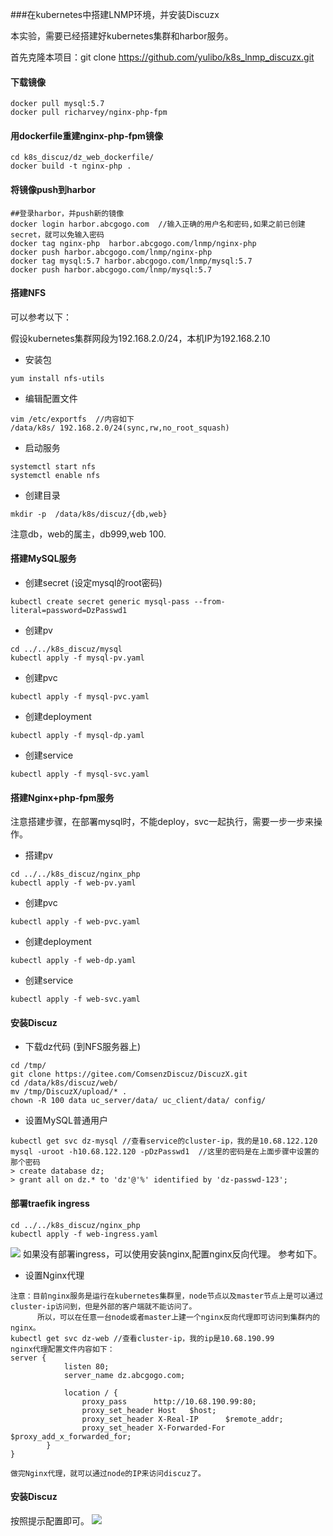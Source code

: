 ###在kubernetes中搭建LNMP环境，并安装Discuzx

本实验，需要已经搭建好kubernetes集群和harbor服务。

首先克隆本项目：git clone  https://github.com/yulibo/k8s_lnmp_discuzx.git

#### 下载镜像
```
docker pull mysql:5.7
docker pull richarvey/nginx-php-fpm
```

#### 用dockerfile重建nginx-php-fpm镜像
```
cd k8s_discuz/dz_web_dockerfile/
docker build -t nginx-php .

```

#### 将镜像push到harbor
```
##登录harbor，并push新的镜像
docker login harbor.abcgogo.com  //输入正确的用户名和密码,如果之前已创建secret，就可以免输入密码
docker tag nginx-php  harbor.abcgogo.com/lnmp/nginx-php
docker push harbor.abcgogo.com/lnmp/nginx-php
docker tag mysql:5.7 harbor.abcgogo.com/lnmp/mysql:5.7
docker push harbor.abcgogo.com/lnmp/mysql:5.7
```

#### 搭建NFS
可以参考以下：

假设kubernetes集群网段为192.168.2.0/24，本机IP为192.168.2.10
* 安装包
```
yum install nfs-utils
```
* 编辑配置文件
```
vim /etc/exportfs  //内容如下
/data/k8s/ 192.168.2.0/24(sync,rw,no_root_squash)
```
* 启动服务
```
systemctl start nfs
systemctl enable nfs
```
* 创建目录
```
mkdir -p  /data/k8s/discuz/{db,web}
```
注意db，web的属主，db999,web 100.

#### 搭建MySQL服务
* 创建secret (设定mysql的root密码)
```
kubectl create secret generic mysql-pass --from-literal=password=DzPasswd1
```
* 创建pv
```
cd ../../k8s_discuz/mysql
kubectl apply -f mysql-pv.yaml
```
* 创建pvc
```
kubectl apply -f mysql-pvc.yaml
```
* 创建deployment
```
kubectl apply -f mysql-dp.yaml 
```
* 创建service
```
kubectl apply -f mysql-svc.yaml
```

#### 搭建Nginx+php-fpm服务
注意搭建步骤，在部署mysql时，不能deploy，svc一起执行，需要一步一步来操作。
* 搭建pv
```
cd ../../k8s_discuz/nginx_php
kubectl apply -f web-pv.yaml
```
* 创建pvc
```
kubectl apply -f web-pvc.yaml
```
* 创建deployment
```
kubectl apply -f web-dp.yaml 
```
* 创建service
```
kubectl apply -f web-svc.yaml
```
#### 安装Discuz
* 下载dz代码 (到NFS服务器上)
```
cd /tmp/
git clone https://gitee.com/ComsenzDiscuz/DiscuzX.git
cd /data/k8s/discuz/web/
mv /tmp/DiscuzX/upload/* .
chown -R 100 data uc_server/data/ uc_client/data/ config/
```
* 设置MySQL普通用户
```
kubectl get svc dz-mysql //查看service的cluster-ip，我的是10.68.122.120
mysql -uroot -h10.68.122.120 -pDzPasswd1  //这里的密码是在上面步骤中设置的那个密码
> create database dz;
> grant all on dz.* to 'dz'@'%' identified by 'dz-passwd-123';
```
####  部署traefik ingress
```
cd ../../k8s_discuz/nginx_php
kubectl apply -f web-ingress.yaml
```
![](https://s1.51cto.com/images/blog/201901/20/48b397117a87913cfa8535effcd2136e.png?x-oss-process=image/watermark,size_16,text_QDUxQ1RP5Y2a5a6i,color_FFFFFF,t_100,g_se,x_10,y_10,shadow_90,type_ZmFuZ3poZW5naGVpdGk=)
如果没有部署ingress，可以使用安装nginx,配置nginx反向代理。
参考如下。

* 设置Nginx代理
```
注意：目前nginx服务是运行在kubernetes集群里，node节点以及master节点上是可以通过cluster-ip访问到，但是外部的客户端就不能访问了。
      所以，可以在任意一台node或者master上建一个nginx反向代理即可访问到集群内的nginx。
kubectl get svc dz-web //查看cluster-ip，我的ip是10.68.190.99
nginx代理配置文件内容如下：
server {
            listen 80;
            server_name dz.abcgogo.com;

            location / {
                proxy_pass      http://10.68.190.99:80;
                proxy_set_header Host   $host;
                proxy_set_header X-Real-IP      $remote_addr;
                proxy_set_header X-Forwarded-For $proxy_add_x_forwarded_for;
        }
}

做完Nginx代理，就可以通过node的IP来访问discuz了。

```

#### 安装Discuz

按照提示配置即可。
![](https://s1.51cto.com/images/blog/201901/20/c7474ceeaca14303513c3d953aa1b295.png?x-oss-process=image/watermark,size_16,text_QDUxQ1RP5Y2a5a6i,color_FFFFFF,t_100,g_se,x_10,y_10,shadow_90,type_ZmFuZ3poZW5naGVpdGk=)
